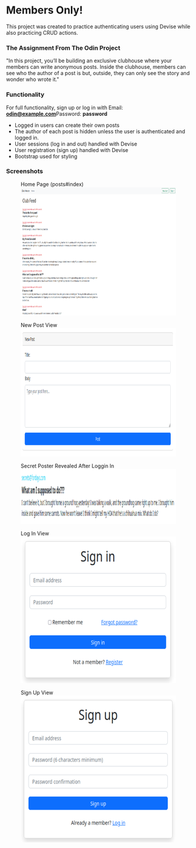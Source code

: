 
# Members Only!

This project was created to practice authenticating users using Devise while also practicing CRUD actions.

### The Assignment From The Odin Project

"In this project, you’ll be building an exclusive clubhouse where your members can write anonymous posts. Inside the clubhouse, members can see who the author of a post is but, outside, they can only see the story and wonder who wrote it."

### Functionality

For full functionality, sign up or log in with
Email: <strong>odin@example.com</strong>Password: <strong>password</strong></p>

* Logged in users can create their own posts
* The author of each post is hidden unless the user is authenticated and logged in.
* User sessions (log in and out) handled with Devise
* User registration (sign up) handled with Devise
* Bootstrap used for styling

### Screenshots

<p float = 'left' >
  <figure>
    <figcaption>Home Page (posts#index)</figcaption>
    <img src="screenshots/home.png" alt="Home Page (posts#index)" width="600" height="350">
  </figure>
  <figure>
    <figcaption>New Post View</figcaption>
    <img src="screenshots/new_post.png" alt="New Post View" width="600" height="350">
  </figure>
  <figure>
    <figcaption>Secret Poster Revealed After Loggin In</figcaption>
    <img src="screenshots/secret.png" alt="Secret Poster Revealed After Loggin In" width="600" height="150">
  </figure>
  <figure>
    <figcaption>Log In View</figcaption>
    <img src="screenshots/sign_in.png" alt="Log In View" width="600" height="400">
  </figure>
  <figure>
    <figcaption>Sign Up View</figcaption>
    <img src="screenshots/sign_up.png" alt="Sign Up View" width="600" height="400">
  </figure>
</p>
